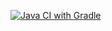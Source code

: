 [![Java CI with Gradle](https://github.com/ABaburova/Patterns_task_1/actions/workflows/blank.yml/badge.svg)](https://github.com/ABaburova/Patterns_task_1/actions/workflows/blank.yml)

